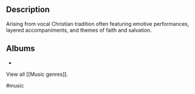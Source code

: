## Description
Arising from vocal Christian tradition often featuring emotive performances, layered accompaniments, and themes of faith and salvation.

## Albums
- 

View all [[Music genres]].

#music 
